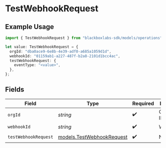 # TestWebhookRequest

## Example Usage

```typescript
import { TestWebhookRequest } from "blackboxlabs-sdk/models/operations";

let value: TestWebhookRequest = {
  orgId: "dba0ace9-6e8b-4e39-adf0-a685a1059d1d",
  webhookId: "01159ab1-a227-487f-b2a8-2101d1bcc4ac",
  testWebhookRequest: {
    eventType: "<value>",
  },
};
```

## Fields

| Field                                                           | Type                                                            | Required                                                        | Description                                                     |
| --------------------------------------------------------------- | --------------------------------------------------------------- | --------------------------------------------------------------- | --------------------------------------------------------------- |
| `orgId`                                                         | *string*                                                        | :heavy_check_mark:                                              | Organization ID                                                 |
| `webhookId`                                                     | *string*                                                        | :heavy_check_mark:                                              | Webhook ID                                                      |
| `testWebhookRequest`                                            | [models.TestWebhookRequest](../../models/testwebhookrequest.md) | :heavy_check_mark:                                              | N/A                                                             |